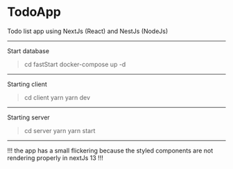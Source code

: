 # TodoApp

Todo list app using NextJs (React) and NestJs (NodeJs)

------------------
Start database

> cd fastStart
> docker-compose up -d

------------------
Starting client

> cd client
> yarn
> yarn dev

------------------
Starting server

> cd server
> yarn
> yarn start


--------------------

!!! the app has a small flickering because the styled components are not rendering properly in nextJs 13 !!!